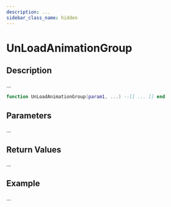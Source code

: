 ```yaml
---
description: ...
sidebar_class_name: hidden
---
```


# UnLoadAnimationGroup

## Description

...

```lua
function UnLoadAnimationGroup(param1, ...) --[[ ... ]] end
```

## Parameters

...

## Return Values

...

## Example

...

